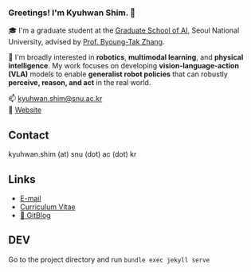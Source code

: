 ### Greetings! I'm Kyuhwan Shim. 🤗 


🎓 I'm a graduate student at the [Graduate School of AI](https://gsai.snu.ac.kr), Seoul National University, advised by [Prof. Byoung-Tak Zhang](https://bi.snu.ac.kr/~btzhang).


🤖 I'm broadly interested in **robotics**, **multimodal learning**, and **physical intelligence**.  My work focuses on developing **vision-language-action (VLA)** models to enable **generalist robot policies** that can robustly **perceive, reason, and act** in the real world.  

📫 kyuhwan.shim@snu.ac.kr  
🔗 [Website](https://underthelights.github.io)


## Contact
kyuhwan.shim (at) snu (dot) ac (dot) kr


## Links
- [E-mail](mailto:kyuhwan.shim@snu.ac.kr)
- [Curriculum Vitae](https://underthelights.github.io/cv.pdf)
- [📄 GitBlog](https://underthelights.github.io)

## DEV
<!-- 0. Make sure you have Jekyll environment ready - if you haven't, run `gem install bundler` -->
Go to the project directory and run `bundle exec jekyll serve`
